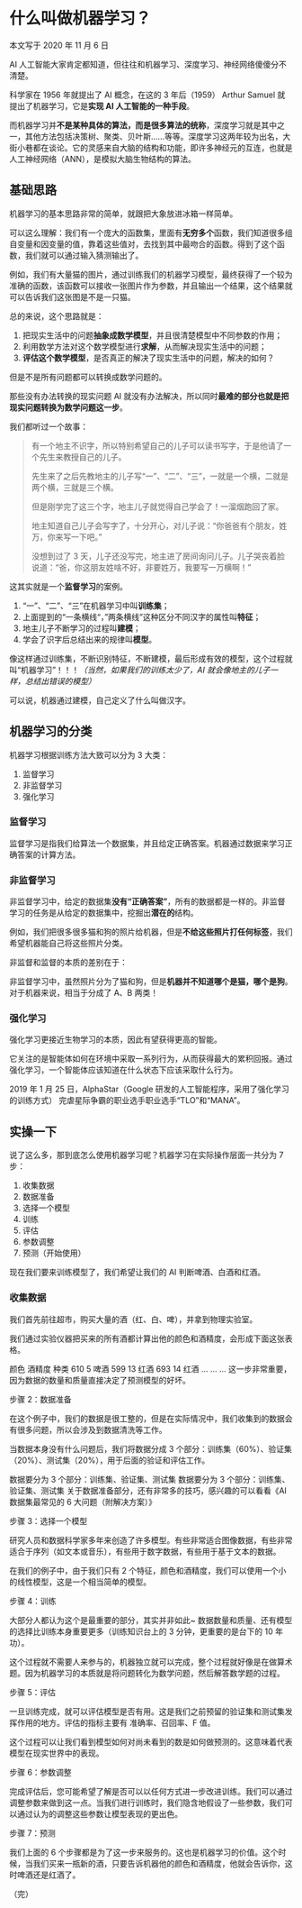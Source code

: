 # 什么叫做机器学习？

本文写于 2020 年 11 月 6 日

AI 人工智能大家肯定都知道，但往往和机器学习、深度学习、神经网络傻傻分不清楚。

科学家在 1956 年就提出了 AI 概念，在这的 3 年后（1959） Arthur Samuel 就提出了机器学习，它是**实现 AI 人工智能的一种手段**。

而机器学习并**不是某种具体的算法，而是很多算法的统称**，深度学习就是其中之一，其他方法包括决策树、聚类、贝叶斯……等等。深度学习这两年较为出名，大街小巷都在谈论。它的灵感来自大脑的结构和功能，即许多神经元的互连，也就是人工神经网络（ANN），是模拟大脑生物结构的算法。

## 基础思路

机器学习的基本思路非常的简单，就跟把大象放进冰箱一样简单。

可以这么理解：我们有一个庞大的函数集，里面有**无穷多个**函数，我们知道很多组自变量和因变量的值，靠着这些值对，去找到其中最吻合的函数。得到了这个函数，我们就可以通过输入猜测输出了。

例如，我们有大量猫的图片，通过训练我们的机器学习模型，最终获得了一个较为准确的函数，该函数可以接收一张图片作为参数，并且输出一个结果，这个结果就可以告诉我们这张图是不是一只猫。

总的来说，这个思路就是：

1. 把现实生活中的问题**抽象成数学模型**，并且很清楚模型中不同参数的作用；
2. 利用数学方法对这个数学模型进行**求解**，从而解决现实生活中的问题；
3. **评估这个数学模型**，是否真正的解决了现实生活中的问题，解决的如何？

但是不是所有问题都可以转换成数学问题的。

那些没有办法转换的现实问题 AI 就没有办法解决，所以同时**最难的部分也就是把现实问题转换为数学问题这一步**。

我们都听过一个故事：

> 有一个地主不识字，所以特别希望自己的儿子可以读书写字，于是他请了一个先生来教授自己的儿子。
>
> 先生来了之后先教地主的儿子写“一”、“二”、“三”，一就是一个横，二就是两个横，三就是三个横。
>
> 但是刚学完了这三个字，地主儿子就觉得自己学会了！一溜烟跑回了家。
>
> 地主知道自己儿子会写字了，十分开心，对儿子说：“你爸爸有个朋友，姓万，你来写一下吧。”
>
> 没想到过了 3 天，儿子还没写完，地主进了房间询问儿子。儿子哭丧着脸说道：“爸，你这朋友姓啥不好，非要姓万，我要写一万横啊！”

这其实就是一个**监督学习**的案例。

1. “一”、“二”、“三”在机器学习中叫**训练集**；
2. 上面提到的“一条横线“，”两条横线”这种区分不同汉字的属性叫**特征**；
3. 地主儿子不断学习的过程叫**建模**；
4. 学会了识字后总结出来的规律叫**模型**。

像这样通过训练集，不断识别特征，不断建模，最后形成有效的模型，这个过程就叫“机器学习”！！！_（当然，如果我们的训练太少了，AI 就会像地主的儿子一样，总结出错误的模型）_

可以说，机器通过建模，自己定义了什么叫做汉字。

## 机器学习的分类

机器学习根据训练方法大致可以分为 3 大类：

1. 监督学习
2. 非监督学习
3. 强化学习

### 监督学习

监督学习是指我们给算法一个数据集，并且给定正确答案。机器通过数据来学习正确答案的计算方法。

### 非监督学习

非监督学习中，给定的数据集**没有“正确答案”**，所有的数据都是一样的。非监督学习的任务是从给定的数据集中，挖掘出**潜在的**结构。

例如，我们把很多很多猫和狗的照片给机器，但是**不给这些照片打任何标签**，我们希望机器能自己将这些照片分类。

非监督和监督的本质的差别在于：

非监督学习中，虽然照片分为了猫和狗，但是**机器并不知道哪个是猫，哪个是狗**。对于机器来说，相当于分成了 A、B 两类！

### 强化学习

强化学习更接近生物学习的本质，因此有望获得更高的智能。

它关注的是智能体如何在环境中采取一系列行为，从而获得最大的累积回报。通过强化学习，一个智能体应该知道在什么状态下应该采取什么行为。

2019 年 1 月 25 日，AlphaStar（Google 研发的人工智能程序，采用了强化学习的训练方式） 完虐星际争霸的职业选手职业选手“TLO”和“MANA”。

## 实操一下

说了这么多，那到底怎么使用机器学习呢？机器学习在实际操作层面一共分为 7 步：

1. 收集数据
2. 数据准备
3. 选择一个模型
4. 训练
5. 评估
6. 参数调整
7. 预测（开始使用）

现在我们要来训练模型了，我们希望让我们的 AI 判断啤酒、白酒和红酒。

### 收集数据

我们首先前往超市，购买大量的酒（红、白、啤），并拿到物理实验室。

我们通过实验仪器把买来的所有酒都计算出他的颜色和酒精度，会形成下面这张表格。

颜色 酒精度 种类
610 5 啤酒
599 13 红酒
693 14 红酒
… … …
这一步非常重要，因为数据的数量和质量直接决定了预测模型的好坏。

步骤 2：数据准备

在这个例子中，我们的数据是很工整的，但是在实际情况中，我们收集到的数据会有很多问题，所以会涉及到数据清洗等工作。

当数据本身没有什么问题后，我们将数据分成 3 个部分：训练集（60%）、验证集（20%）、测试集（20%），用于后面的验证和评估工作。

数据要分为 3 个部分：训练集、验证集、测试集
数据要分为 3 个部分：训练集、验证集、测试集
关于数据准备部分，还有非常多的技巧，感兴趣的可以看看《AI 数据集最常见的 6 大问题（附解决方案）》

步骤 3：选择一个模型

研究人员和数据科学家多年来创造了许多模型。有些非常适合图像数据，有些非常适合于序列（如文本或音乐），有些用于数字数据，有些用于基于文本的数据。

在我们的例子中，由于我们只有 2 个特征，颜色和酒精度，我们可以使用一个小的线性模型，这是一个相当简单的模型。

步骤 4：训练

大部分人都认为这个是最重要的部分，其实并非如此~ 数据数量和质量、还有模型的选择比训练本身重要更多（训练知识台上的 3 分钟，更重要的是台下的 10 年功）。

这个过程就不需要人来参与的，机器独立就可以完成，整个过程就好像是在做算术题。因为机器学习的本质就是将问题转化为数学问题，然后解答数学题的过程。

步骤 5：评估

一旦训练完成，就可以评估模型是否有用。这是我们之前预留的验证集和测试集发挥作用的地方。评估的指标主要有 准确率、召回率、F 值。

这个过程可以让我们看到模型如何对尚未看到的数是如何做预测的。这意味着代表模型在现实世界中的表现。

步骤 6：参数调整

完成评估后，您可能希望了解是否可以以任何方式进一步改进训练。我们可以通过调整参数来做到这一点。当我们进行训练时，我们隐含地假设了一些参数，我们可以通过认为的调整这些参数让模型表现的更出色。

步骤 7：预测

我们上面的 6 个步骤都是为了这一步来服务的。这也是机器学习的价值。这个时候，当我们买来一瓶新的酒，只要告诉机器他的颜色和酒精度，他就会告诉你，这时啤酒还是红酒了。

（完）
